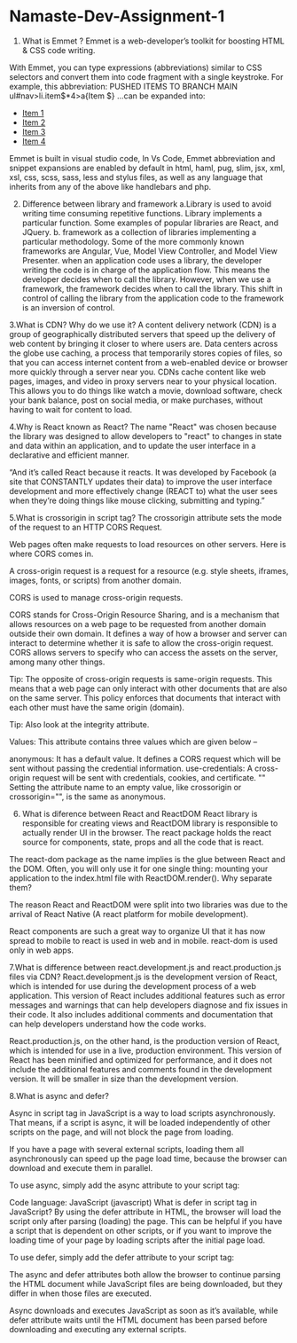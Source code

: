 # Namaste-Dev-Assignment-1
1. What is Emmet ?
Emmet is a web-developer’s toolkit for boosting HTML & CSS code writing.

With Emmet, you can type expressions (abbreviations) similar to CSS selectors and convert them into code fragment with a single keystroke. For example, this abbreviation:
PUSHED ITEMS TO BRANCH MAIN
ul#nav>li.item$*4>a{Item $}
...can be expanded into:

<ul id="nav">
    <li class="item1"><a href="">Item 1</a></li>
    <li class="item2"><a href="">Item 2</a></li>
    <li class="item3"><a href="">Item 3</a></li>
    <li class="item4"><a href="">Item 4</a></li>
</ul>

Emmet is built in visual studio code,
In Vs Code, Emmet abbreviation and snippet expansions are enabled by default in html, haml, pug, slim, jsx, xml, xsl, css, scss, sass, less and stylus files, as well as any language that inherits from any of the above like handlebars and php.

2. Difference between library and framework
a.Library is used to avoid writing time consuming repetitive functions. Library implements a particular function. Some examples of popular libraries are React, and JQuery.
b. framework as a collection of libraries implementing a particular methodology. Some of the more commonly   known frameworks are Angular, Vue, Model View Controller, and Model View Presenter.
when an application code uses a library, the developer writing the code is in charge of the application flow. This means the developer decides when to call the library. However, when we use a framework, the framework decides when to call the library. This shift in control of calling the library from the application code to the framework is an inversion of control.

3.What is CDN? Why do we use it?
A content delivery network (CDN) is a group of geographically distributed servers that speed up the delivery of web content by bringing it closer to where users are. Data centers across the globe use caching, a process that temporarily stores copies of files, so that you can access internet content from a web-enabled device or browser more quickly through a server near you. CDNs cache content like web pages, images, and video in proxy servers near to your physical location. This allows you to do things like watch a movie, download software, check your bank balance, post on social media, or make purchases, without having to wait for content to load.

4.Why is React known as React?
The name "React" was chosen because the library was designed to allow developers to "react" to changes in state and data within an application, and to update the user interface in a declarative and efficient manner.

“And it’s called React because it reacts. It was developed by Facebook (a site that CONSTANTLY updates their data) to improve the user interface development and more effectively change (REACT to) what the user sees when they’re doing things like mouse clicking, submitting and typing.”

5.What is crossorigin in script tag?
The crossorigin attribute sets the mode of the request to an HTTP CORS Request.

Web pages often make requests to load resources on other servers. Here is where CORS comes in.

A cross-origin request is a request for a resource (e.g. style sheets, iframes, images, fonts, or scripts) from another domain.

CORS is used to manage cross-origin requests.

CORS stands for Cross-Origin Resource Sharing, and is a mechanism that allows resources on a web page to be requested from another domain outside their own domain. It defines a way of how a browser and server can interact to determine whether it is safe to allow the cross-origin request. CORS allows servers to specify who can access the assets on the server, among many other things.

Tip: The opposite of cross-origin requests is same-origin requests. This means that a web page can only interact with other documents that are also on the same server. This policy enforces that documents that interact with each other must have the same origin (domain).

Tip: Also look at the integrity attribute.

Values: This attribute contains three values which are given below –

anonymous: It has a default value. It defines a CORS request which will be sent without passing the credential information.
use-credentials: A cross-origin request will be sent with credentials, cookies, and certificate.
""
Setting the attribute name to an empty value, like crossorigin or crossorigin="", is the same as anonymous.

6. What is diference between React and ReactDOM
React library is responsible for creating views and ReactDOM library is responsible to actually render UI in the browser.
The react package holds the react source for components, state, props and all the code that is react.

The react-dom package as the name implies is the glue between React and the DOM. Often, you will only use it for one single thing: mounting your application to the index.html file with ReactDOM.render().
Why separate them?

The reason React and ReactDOM were split into two libraries was due to the arrival of React Native (A react platform for mobile development).

React components are such a great way to organize UI that it has now spread to mobile to react is used in web and in mobile. react-dom is used only in web apps.

7.What is difference between react.development.js and react.production.js files via CDN?
React.development.js is the development version of React, which is intended for use during the development process of a web application. This version of React includes additional features such as error messages and warnings that can help developers diagnose and fix issues in their code. It also includes additional comments and documentation that can help developers understand how the code works.

React.production.js, on the other hand, is the production version of React, which is intended for use in a live, production environment. This version of React has been minified and optimized for performance, and it does not include the additional features and comments found in the development version. It will be smaller in size than the development version.

8.What is async and defer?

Async in script tag in JavaScript is a way to load scripts asynchronously. That means, if a script is async, it will be loaded independently of other scripts on the page, and will not block the page from loading.

If you have a page with several external scripts, loading them all asynchronously can speed up the page load time, because the browser can download and execute them in parallel.

To use async, simply add the async attribute to your script tag:

<script async src="script.js"></script>

Code language: JavaScript (javascript)
What is defer in script tag in JavaScript?
By using the defer attribute in HTML, the browser will load the script only after parsing (loading) the page. This can be helpful if you have a script that is dependent on other scripts, or if you want to improve the loading time of your page by loading scripts after the initial page load.

To use defer, simply add the defer attribute to your script tag:

<script defer src="script.js"></script>
The async and defer attributes both allow the browser to continue parsing the HTML document while JavaScript files are being downloaded, but they differ in when those files are executed.

Async downloads and executes JavaScript as soon as it’s available, while defer attribute waits until the HTML document has been parsed before downloading and executing any external scripts.